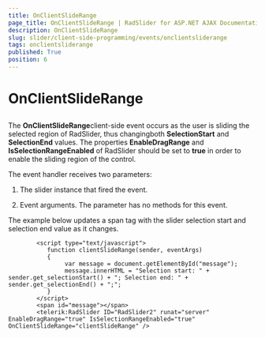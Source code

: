 ```yaml
---
title: OnClientSlideRange
page_title: OnClientSlideRange | RadSlider for ASP.NET AJAX Documentation
description: OnClientSlideRange
slug: slider/client-side-programming/events/onclientsliderange
tags: onclientsliderange
published: True
position: 6
---
```


# OnClientSlideRange



## 

The **OnClientSlideRange**client-side event occurs as the user is sliding the selected region of RadSlider, thus changingboth **SelectionStart** and **SelectionEnd** values. The properties **EnableDragRange**	and **IsSelectionRangeEnabled** of RadSlider should be set to **true** in order to enable the sliding region of the control.

The event handler receives two parameters:

1. The slider instance that fired the event.

1. Event arguments. The parameter has no methods for this event.

The example below updates a span tag with the slider selection start and selection end value as it changes.

````ASPNET
	    <script type="text/javascript">
	       function clientSlideRange(sender, eventArgs)
	       {
	        	var message = document.getElementById("message");
	        	message.innerHTML = "Selection start: " + sender.get_selectionStart() + "; Selection end: " + sender.get_selectionEnd() + ";";
	       }
	    </script>
	    <span id="message"></span>
	    <telerik:RadSlider ID="RadSlider2" runat="server" EnableDragRange="true" IsSelectionRangeEnabled="true" OnClientSlideRange="clientSlideRange" />
````


